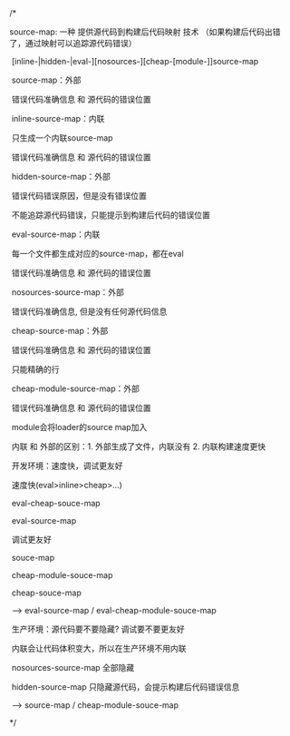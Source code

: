 /*

  source-map: 一种 提供源代码到构建后代码映射 技术 （如果构建后代码出错了，通过映射可以追踪源代码错误）



​    [inline-|hidden-|eval-][nosources-][cheap-[module-]]source-map



​    source-map：外部

​      错误代码准确信息 和 源代码的错误位置

​    inline-source-map：内联

​      只生成一个内联source-map

​      错误代码准确信息 和 源代码的错误位置

​    hidden-source-map：外部

​      错误代码错误原因，但是没有错误位置

​      不能追踪源代码错误，只能提示到构建后代码的错误位置

​    eval-source-map：内联

​      每一个文件都生成对应的source-map，都在eval

​      错误代码准确信息 和 源代码的错误位置

​    nosources-source-map：外部

​      错误代码准确信息, 但是没有任何源代码信息

​    cheap-source-map：外部

​      错误代码准确信息 和 源代码的错误位置 

​      只能精确的行

​    cheap-module-source-map：外部

​      错误代码准确信息 和 源代码的错误位置 

​      module会将loader的source map加入



​    内联 和 外部的区别：1. 外部生成了文件，内联没有 2. 内联构建速度更快



​    开发环境：速度快，调试更友好

​      速度快(eval>inline>cheap>...)

​        eval-cheap-souce-map

​        eval-source-map

​      调试更友好  

​        souce-map

​        cheap-module-souce-map

​        cheap-souce-map



​      --> eval-source-map  / eval-cheap-module-souce-map



​    生产环境：源代码要不要隐藏? 调试要不要更友好

​      内联会让代码体积变大，所以在生产环境不用内联

​      nosources-source-map 全部隐藏

​      hidden-source-map 只隐藏源代码，会提示构建后代码错误信息



​      --> source-map / cheap-module-souce-map

*/